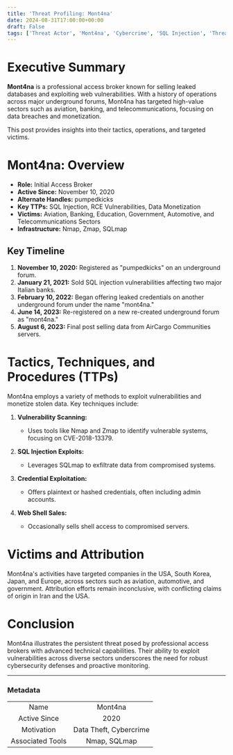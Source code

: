 ```yaml
---
title: 'Threat Profiling: Mont4na'
date: 2024-08-31T17:00:00+00:00
draft: False
tags: ['Threat Actor', 'Mont4na', 'Cybercrime', 'SQL Injection', 'Threat Profiling']
---
```


# Executive Summary

**Mont4na** is a professional access broker known for selling leaked databases and exploiting web vulnerabilities. With a history of operations across major underground forums, Mont4na has targeted high-value sectors such as aviation, banking, and telecommunications, focusing on data breaches and monetization.

This post provides insights into their tactics, operations, and targeted victims.

# Mont4na: Overview

- **Role:** Initial Access Broker
- **Active Since:** November 10, 2020
- **Alternate Handles:** pumpedkicks
- **Key TTPs:** SQL Injection, RCE Vulnerabilities, Data Monetization
- **Victims:** Aviation, Banking, Education, Government, Automotive, and Telecommunications Sectors
- **Infrastructure:** Nmap, Zmap, SQLmap

## Key Timeline

1. **November 10, 2020:** Registered as "pumpedkicks" on an underground forum.
2. **January 21, 2021:** Sold SQL injection vulnerabilities affecting two major Italian banks.
3. **February 10, 2022:** Began offering leaked credentials on another underground forum under the name "mont4na."
4. **June 14, 2023:** Re-registered on a new re-created underground forum as "mont4na."
5. **August 6, 2023:** Final post selling data from AirCargo Communities servers.

# Tactics, Techniques, and Procedures (TTPs)

Mont4na employs a variety of methods to exploit vulnerabilities and monetize stolen data. Key techniques include:

1. **Vulnerability Scanning:**
   - Uses tools like Nmap and Zmap to identify vulnerable systems, focusing on CVE-2018-13379.

2. **SQL Injection Exploits:**
   - Leverages SQLmap to exfiltrate data from compromised systems.

3. **Credential Exploitation:**
   - Offers plaintext or hashed credentials, often including admin accounts.

4. **Web Shell Sales:**
   - Occasionally sells shell access to compromised servers.

# Victims and Attribution

Mont4na's activities have targeted companies in the USA, South Korea, Japan, and Europe, across sectors such as aviation, automotive, and government. Attribution efforts remain inconclusive, with conflicting claims of origin in Iran and the USA.

# Conclusion

Mont4na illustrates the persistent threat posed by professional access brokers with advanced technical capabilities. Their ability to exploit vulnerabilities across diverse sectors underscores the need for robust cybersecurity defenses and proactive monitoring.

---

### Metadata

| | |
|:-: | :-:| 
| Name | Mont4na |
| Active Since | 2020 |
| Motivation | Data Theft, Cybercrime |
| Associated Tools | Nmap, SQLmap |